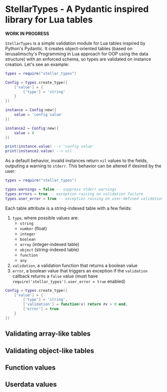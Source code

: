 # StellarTypes - A Pydantic inspired library for Lua tables

**WORK IN PROGRESS**

`StellarTypes` is a simple validation module for Lua tables inspired by Python's Pydantic. It creates object-oriented tables (based on Ierusalimschy's Programming in Lua approach for OOP using the data structure) with an enforced schema, so types are validated on instance creation. Let's see an example:

```lua
types = require("stellar_types")

Config = types.create_type({
    ['value'] = {
        ['type'] = 'string'
    }
})

instance = Config:new({
    value = 'config value'
})

instance2 = Config:new({
    value = 0
})

print(instance.value) --> 'config value'
print(instance2.value) --> nil
```

As a default behavior, invalid instances return `nil` values to the fields, outputing a warning to `stderr`. This behavior can be altered if desired by the user:

```lua
types = require("stellar_types")

types.warnings = false -- suppress stderr warnings
types.errors = true -- exception raising on validation failure
types.user_error = true -- exception raising on user-defined validation failure
```

Each table attribute is a string-indexed table with a few fields:

1. `type`, where possible values are:
    + `string`
    + `number` (float)
    + `integer`
    + `boolean`
    + `array` (integer-indexed table)
    + `object` (string-indexed table)
    + `function`
    + `any`
2. `validation`, a validation function that returns a boolean value
3. `error`, a boolean value that triggers an exception if the `validation` callback returns a `false` value (must have `require('stellar_types').user_error = true` enabled)

```lua
Config = types.create_type({
    ['value'] = {
        ['type'] = 'string',
        ['validation'] = function(v) return #v > 0 end,
        ['error'] = true
    }
})
```

## Validating array-like tables

## Validating object-like tables

## Function values

## Userdata values